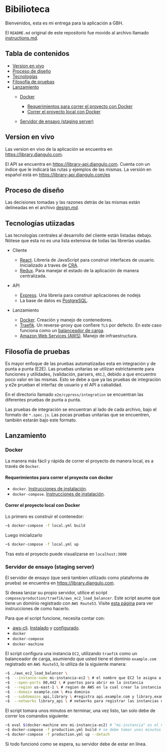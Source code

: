 # Bibilioteca

Bienvenidos, esta es mi entrega para la aplicación a GBH.

El `README.md` original de este repositorio fue movido al archivo llamado [instructions.md](./instructions.md).

## Tabla de contenidos

- [Version en vivo](#live-version)
- [Proceso de diseño](#design-process)
- [Tecnologías](#technologies)
- [Filosofía de pruebas](#testing-philosophy)
- [Lanzamiento](#deployment)
  - [Docker](#docker)
    - [Requerimientos para correr el proyecto con Docker](#requirements-docker)
    - [Correr el proyecto local con Docker](#run-locally-docker)
  
  - [Servidor de ensayo (staging server)](#staging-server)

## Version en vivo<a name="live-version"></a>

Las version en vivo de la aplicación se encuentra en <a target="_blank" rel="noopener noreferrer" href="https://library.djangulo.com">https://library.djangulo.com</a>.

El API se encuentra en <a target="_blank" rel="noopener noreferrer" href="https://library-api.djangulo.com">https://library-api.djangulo.com</a>. Cuenta con un índice que le indicará las rutas y ejemplos de las mismas. La versión en español está en <a target="_blank" rel="noopener noreferrer" href="https://library-api.djangulo.com/es">https://library-api.djangulo.com/es</a>

## Proceso de diseño<a name="design-process"></a>

Las decisiones tomadas y las razones detrás de las mismas están delineadas en el archivo [design.md](./design.md).

## Tecnologías utiizadas<a name="technologies"></a>

  Las tecnologías centrales al desarrollo del cliente están listadas debajo. Nótese que esta no es una lista extensiva de todas las librerías usadas.

- Cliente

  - <a target="_blank" rel="noopener noreferrer" href="https://reactjs.org/">React</a>. Librería de JavaScript para construir interfaces de usuario. Inicializado a traves de <a target="_blank" rel="noopener noreferrer" href="https://github.com/facebook/create-react-app">CRA</a>.
  - <a target="_blank" rel="noopener noreferrer" href="https://redux.js.org/">Redux</a>. Para manejar el estado de la aplicación de manera centralizada.

- API

  - <a target="_blank" rel="noopener noreferrer" href="https://expressjs.com/">Express</a>. Una librería para construir aplicaciones de nodejs
  - La base de datos es <a target="_blank" rel="noopener noreferrer" href="https://www.postgresql.org/">PostgreSQL</a>.

- Lanzamiento

  - <a target="_blank" rel="noopener noreferrer" href="https://www.docker.com/">Docker</a>. Creación y manejo de contenedores.
  - <a target="_blank" rel="noopener noreferrer" href="https://traefik.io">Traefik</a>. Un reverse-proxy que confiere `TLS` por defecto. En este caso funciona como un <a target="_blank" rel="noopener noreferrer" href="https://es.wikipedia.org/wiki/Balance_de_carga">balanceador de carga</a>.
  - <a target="_blank" rel="noopener noreferrer" href="https://aws.amazon.com/">Amazon Web Services (AWS)</a>. Manejo de infraestructura.

## Filosofía de pruebas<a name="testing-philosophy"></a>

Es mayor enfoque de las pruebas automatizadas esta en integración y de punta a punta (E2E).
Las pruebas unitarias se utilizan estrictamente para funciones y utilidades, (validación, parsers, etc.), debido a que encuentro poco valor en las mismas. Esto se debe a que ya las pruebas de integración y e2e prueban el interfaz de usuario y el API a cabalidad.

En el directorio llamado `e2e/cypress/integration` se encuentran las diferentes pruebas de punta a punta.

Las pruebas de integración se encuentran al lado de cada archivo, bajo el formato de `*.spec.js`. Las pocas pruebas unitarias que se encuentren, también estarán bajo este formato.

## Lanzamiento<a name="deployment"></a>

### Docker

La manera más fácil y rápida de correr el proyecto de manera local, es a través de `Docker`.

#### Requerimientos para correr el proyecto con docker<a name="requirements-docker"></a>

- `docker`. <a target="_blank" rel="noopener noreferrer" href="https://docs.docker.com/install/linux/docker-ce/ubuntu/">Instrucciones de instalación</a>.
- `docker-compose`. <a target="_blank" rel="noopener noreferrer" href="(https://docs.docker.com/compose/install/">Instrucciones de instalación</a>.

#### Correr el proyecto local con Docker<a name="run-locally-docker"></a>

Lo primero es construir el contenedor:

```bash
~$ docker-compose -f local.yml build
```

Luego inicializarlo

```bash
~$ docker-compose -f local.yml up
```

Tras esto el proyecto puede visualizarse en `localhost:3000`

### Servidor de ensayo (staging server)<a name="staging-server"></a>

El servidor de ensayo (que será tambien utilizado como plataforma de prueba) se encuentra en <a target="_blank" rel="noopener noreferrer" href="https://library.djangulo.com">https://library.djangulo.com</a>.

Si desea lanzar su propio servidor, utilice el script  `compose/production/traefik/aws_ec2_load_balancer`. Este script asume que tiene un dominio registrado con `AWS Route53`. Visite <a target="_blank" rel="noopener noreferrer" href="https://docs.aws.amazon.com/Route53/latest/DeveloperGuide/domain-register.html">esta página</a> para ver instrucciones de como hacerlo.

Para que el script funcione, necesita contar con:

- <a target="_blank" rel="noopener noreferrer" href="https://aws.amazon.com/cli/">aws-cli</a>. <a target="_blank" rel="noopener noreferrer" href="https://docs.aws.amazon.com/cli/latest/userguide/cli-chap-install.html">Instalado</a> y <a target="_blank" rel="noopener noreferrer" href="https://docs.aws.amazon.com/cli/latest/userguide/cli-chap-configure.html">configurado</a>.
- `docker`
- `docker-compose`
- `docker-machine`

El script configura una instancia `EC2`, utilizando `traefik` como un balanceador de carga, asumiendo que usted tiene el dominio `example.com` registrado en `AWS Route53`, lo utiliza de la siguiente manera:

```bash
~$ ./aws_ec2_load_balancer \
~$  --instance-name mi-instancia-ec2 \ # el nombre que EC2 le asigna a su instancia, es también el nombre por el cual docker-machine se refiere a la misma
~$  --open-ports 80,442 \ # puertos para abrir en la instancia
~$  --region us-east-1 \ # region de AWS en la cual crear la instancia
~$  --domain example.com \ #su dominio
~$  --subdomains api,library \ #registra api.example.com y library.example.com
~$  --networks library_api \ # networks para registrar las instancias de docker en el docker-compose
```

El script tomara unos minutos en terminar, una vez listo, tan solo debe de correr los comandos siguiente:

```bash
~$ eval $(docker-machine env mi-instancia-ec2) # "mi-instancia" es el nombre de su instancia EC2
~$ docker-compose -f production.yml build # se debe tomar unos minutos
~$ docker-compose -f production.yml up --detach
```

Si todo funcionó como se espera, su servidor debe de estar en línea.

